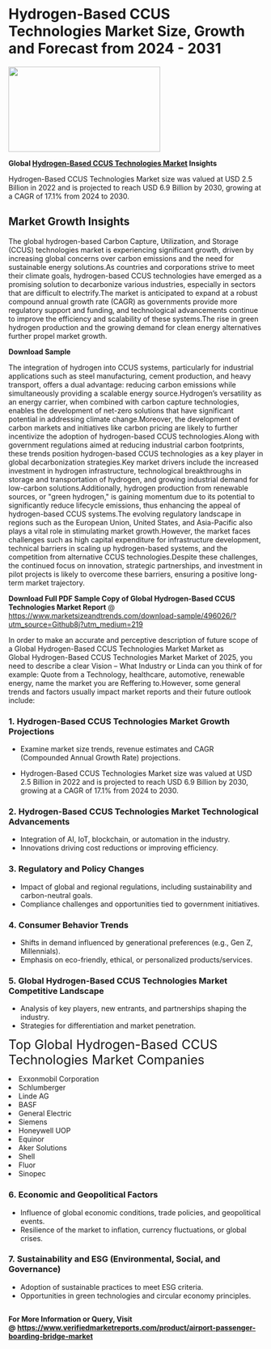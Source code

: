 <H1>Hydrogen-Based CCUS Technologies Market Size, Growth and Forecast from 2024 - 2031</H1><img class="aligncenter size-medium wp-image-584254" src="https://thirdeyenews.in/wp-content/uploads/2024/09/Global-Market-Research-300x168.jpeg" alt="" width="300" height="168" /><p><strong>Global&nbsp;<a href="https://www.marketsizeandtrends.com/download-sample/496026/?utm_source=Github8j?utm_medium=219">Hydrogen-Based CCUS Technologies Market</a> Insights</strong></p><p>Hydrogen-Based CCUS Technologies Market size was valued at USD 2.5 Billion in 2022 and is projected to reach USD 6.9 Billion by 2030, growing at a CAGR of 17.1% from 2024 to 2030.</p><p><h2>Market Growth Insights</h2> <p>The global hydrogen-based Carbon Capture, Utilization, and Storage (CCUS) technologies market is experiencing significant growth, driven by increasing global concerns over carbon emissions and the need for sustainable energy solutions.As countries and corporations strive to meet their climate goals, hydrogen-based CCUS technologies have emerged as a promising solution to decarbonize various industries, especially in sectors that are difficult to electrify.The market is anticipated to expand at a robust compound annual growth rate (CAGR) as governments provide more regulatory support and funding, and technological advancements continue to improve the efficiency and scalability of these systems.The rise in green hydrogen production and the growing demand for clean energy alternatives further propel market growth.</p> <p><strong>Download Sample</strong></p> <p>The integration of hydrogen into CCUS systems, particularly for industrial applications such as steel manufacturing, cement production, and heavy transport, offers a dual advantage: reducing carbon emissions while simultaneously providing a scalable energy source.Hydrogen’s versatility as an energy carrier, when combined with carbon capture technologies, enables the development of net-zero solutions that have significant potential in addressing climate change.Moreover, the development of carbon markets and initiatives like carbon pricing are likely to further incentivize the adoption of hydrogen-based CCUS technologies.Along with government regulations aimed at reducing industrial carbon footprints, these trends position hydrogen-based CCUS technologies as a key player in global decarbonization strategies.Key market drivers include the increased investment in hydrogen infrastructure, technological breakthroughs in storage and transportation of hydrogen, and growing industrial demand for low-carbon solutions.Additionally, hydrogen production from renewable sources, or "green hydrogen," is gaining momentum due to its potential to significantly reduce lifecycle emissions, thus enhancing the appeal of hydrogen-based CCUS systems.The evolving regulatory landscape in regions such as the European Union, United States, and Asia-Pacific also plays a vital role in stimulating market growth.However, the market faces challenges such as high capital expenditure for infrastructure development, technical barriers in scaling up hydrogen-based systems, and the competition from alternative CCUS technologies.Despite these challenges, the continued focus on innovation, strategic partnerships, and investment in pilot projects is likely to overcome these barriers, ensuring a positive long-term market trajectory.<p><span class=""><strong>Download Full PDF Sample Copy of Global Hydrogen-Based CCUS Technologies Market Report</strong> @ <a href="https://www.marketsizeandtrends.com/download-sample/496026/?utm_source=Github8j?utm_medium=219" target="_blank">https://www.marketsizeandtrends.com/download-sample/496026/?utm_source=Github8j?utm_medium=219</a></span></p><p>In order to make an accurate and perceptive description of future scope of a Global&nbsp;Hydrogen-Based CCUS Technologies Market Market as Global&nbsp;Hydrogen-Based CCUS Technologies Market Market of 2025, you need to describe a clear Vision &ndash; What Industry or Linda can you think of for example: Quote from a Technology, healthcare, automotive, renewable energy, name the market you are Reffering to.However, some general trends and factors usually impact market reports and their future outlook include:</p><h3>1.&nbsp;<strong>Hydrogen-Based CCUS Technologies Market Growth Projections</strong></h3><ul><li>Examine market size trends, revenue estimates and CAGR (Compounded Annual Growth Rate) projections.</li><li><p>Hydrogen-Based CCUS Technologies Market size was valued at USD 2.5 Billion in 2022 and is projected to reach USD 6.9 Billion by 2030, growing at a CAGR of 17.1% from 2024 to 2030.</p></li></ul><h3>2.&nbsp;<strong>Hydrogen-Based CCUS Technologies Market Technological Advancements</strong></h3><ul><li>Integration of AI, IoT, blockchain, or automation in the industry.</li><li>Innovations driving cost reductions or improving efficiency.</li></ul><h3>3.&nbsp;<strong>Regulatory and Policy Changes</strong></h3><ul><li>Impact of global and regional regulations, including sustainability and carbon-neutral goals.</li><li>Compliance challenges and opportunities tied to government initiatives.</li></ul><h3>4.&nbsp;<strong>Consumer Behavior Trends</strong></h3><ul><li>Shifts in demand influenced by generational preferences (e.g., Gen Z, Millennials).</li><li>Emphasis on eco-friendly, ethical, or personalized products/services.</li></ul><h3>5.&nbsp;<strong>Global Hydrogen-Based CCUS Technologies Market Competitive Landscape</strong></h3><ul><li>Analysis of key players, new entrants, and partnerships shaping the industry.</li><li>Strategies for differentiation and market penetration.</li></ul><p data-pm-slice="1 1 []"><span style="color: inherit; font-family: inherit; font-size: 25px;">Top Global Hydrogen-Based CCUS Technologies Market Companies</span></p><div class="" data-test-id=""><p><li>Exxonmobil Corporation</li><li> Schlumberger</li><li> Linde AG</li><li> BASF</li><li> General Electric</li><li> Siemens</li><li> Honeywell UOP</li><li> Equinor</li><li> Aker Solutions</li><li> Shell</li><li> Fluor</li><li> Sinopec</li></p></div><h3>6.&nbsp;<strong>Economic and Geopolitical Factors</strong></h3><ul><li>Influence of global economic conditions, trade policies, and geopolitical events.</li><li>Resilience of the market to inflation, currency fluctuations, or global crises.</li></ul><h3>7.&nbsp;<strong>Sustainability and ESG (Environmental, Social, and Governance)</strong></h3><ul><li>Adoption of sustainable practices to meet ESG criteria.</li><li>Opportunities in green technologies and circular economy principles.</li></ul><h2><strong style="font-size: 14px;">For More Information or Query, Visit @&nbsp;</strong><a style="background-color: #ffffff; font-size: 14px;" href="https://www.marketsizeandtrends.com/report/hydrogen-based-ccus-technologies-market/" target="_blank">https://www.verifiedmarketreports.com/product/airport-passenger-boarding-bridge-market</a></h2>